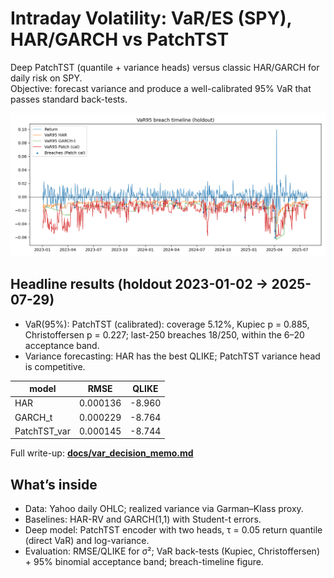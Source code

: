 # Intraday Volatility: VaR/ES (SPY), HAR/GARCH vs PatchTST

Deep PatchTST (quantile + variance heads) versus classic HAR/GARCH for daily risk on SPY.  
Objective: forecast variance and produce a well-calibrated 95% VaR that passes standard back-tests.

![VaR95 breach timeline](figs/var_breach_timeline.png)

## Headline results (holdout 2023-01-02 -> 2025-07-29)
- VaR(95%): PatchTST (calibrated): coverage 5.12%, Kupiec p = 0.885, Christoffersen p = 0.227; last-250 breaches 18/250, within the 6–20 acceptance band.
- Variance forecasting: HAR has the best QLIKE; PatchTST variance head is competitive.

| model        | RMSE       | QLIKE  |
|--------------|------------|--------|
| HAR          | 0.000136   | -8.960 |
| GARCH_t      | 0.000229   | -8.764 |
| PatchTST_var | 0.000145   | -8.744 |

Full write-up: **[docs/var_decision_memo.md](docs/var_decision_memo.md)**

## What’s inside
- Data: Yahoo daily OHLC; realized variance via Garman–Klass proxy.
- Baselines: HAR-RV and GARCH(1,1) with Student-t errors.
- Deep model: PatchTST encoder with two heads, τ = 0.05 return quantile (direct VaR) and log-variance.
- Evaluation: RMSE/QLIKE for σ²; VaR back-tests (Kupiec, Christoffersen) + 95% binomial acceptance band; breach-timeline figure.
